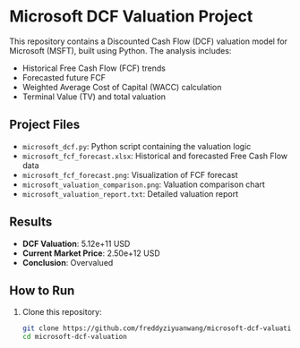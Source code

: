 # Microsoft DCF Valuation Project

This repository contains a Discounted Cash Flow (DCF) valuation model for Microsoft (MSFT), built using Python. The analysis includes:
- Historical Free Cash Flow (FCF) trends
- Forecasted future FCF
- Weighted Average Cost of Capital (WACC) calculation
- Terminal Value (TV) and total valuation

## Project Files
- `microsoft_dcf.py`: Python script containing the valuation logic
- `microsoft_fcf_forecast.xlsx`: Historical and forecasted Free Cash Flow data
- `microsoft_fcf_forecast.png`: Visualization of FCF forecast
- `microsoft_valuation_comparison.png`: Valuation comparison chart
- `microsoft_valuation_report.txt`: Detailed valuation report

## Results
- **DCF Valuation**: 5.12e+11 USD
- **Current Market Price**: 2.50e+12 USD
- **Conclusion**: Overvalued

## How to Run
1. Clone this repository:
   ```bash
   git clone https://github.com/freddyziyuanwang/microsoft-dcf-valuation.git
   cd microsoft-dcf-valuation
